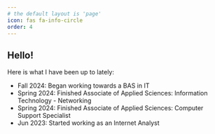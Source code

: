 ```yaml
---
# the default layout is 'page'
icon: fas fa-info-circle
order: 4
---
```


## Hello!

Here is what I have been up to lately:
+ Fall 2024: Began working towards a BAS in IT
+ Spring 2024: Finished Associate of Applied Sciences: Information Technology - Networking
+ Spring 2024: Finished Associate of Applied Sciences: Computer Support Specialist
+ Jun 2023: Started working as an Internet Analyst
